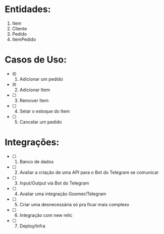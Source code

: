 # Entidades:
1. Item
2. Cliente
3. Pedido
4. ItemPedido

# Casos de Uso:
- [x] 1. Adicionar um pedido
- [x] 2. Adicionar Item
- [ ] 3. Remover Item
- [ ] 4. Setar o estoque do Item
- [ ] 5. Cancelar um pedido

# Integrações:
- [ ] 1. Banco de dados
- [ ] 2. Avaliar a criação de uma API para o Bot do Telegram se comunicar
- [ ] 3. Input/Output via Bot do Telegram
- [ ] 4. Avaliar uma integração Goomer/Telegram
- [ ] 5. Criar uma desnecessária só pra ficar mais complexo
- [ ] 6. Integração com new relic
- [ ] 7. Deploy/Infra